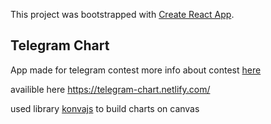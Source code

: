 This project was bootstrapped with [Create React App](https://github.com/facebook/create-react-app).

## Telegram Chart

App made for telegram contest more info about contest [here](https://t.me/contest)

availible here https://telegram-chart.netlify.com/

used library [konvajs](https://konvajs.org/) to build charts on canvas
